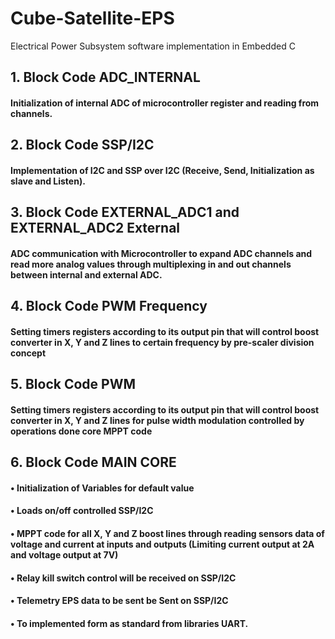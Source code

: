 # Cube-Satellite-EPS
Electrical Power Subsystem software implementation in Embedded C

## 1. Block Code ADC_INTERNAL 
#### Initialization of internal ADC of microcontroller register and reading from channels. 
## 2. Block Code SSP/I2C 
#### Implementation of I2C and SSP over I2C (Receive, Send, Initialization as slave and Listen).
## 3. Block Code EXTERNAL_ADC1 and EXTERNAL_ADC2 External 
#### ADC communication with Microcontroller to expand ADC channels and read more analog values through multiplexing in and out channels between internal and external ADC. 
## 4. Block Code PWM Frequency
#### Setting timers registers according to its output pin that will control boost converter in X, Y and Z lines to certain frequency by pre-scaler division concept  
## 5. Block Code PWM 
#### Setting timers registers according to its output pin that will control boost converter in X, Y and Z lines for pulse width modulation controlled by operations done core MPPT code 
## 6. Block Code MAIN CORE
#### • Initialization of Variables for default value  
#### • Loads on/off controlled SSP/I2C 
#### • MPPT code for all X, Y and Z boost lines through reading sensors data of voltage and current at inputs and outputs (Limiting current output at 2A and voltage output at 7V) 
#### • Relay kill switch control will be received on SSP/I2C 
#### • Telemetry EPS data to be sent be Sent on SSP/I2C 
#### • To implemented form as standard from libraries UART. 
